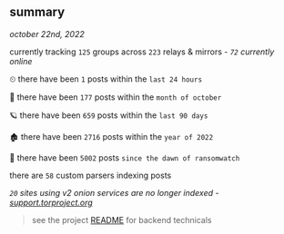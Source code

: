 
## summary
_october 22nd, 2022_

currently tracking `125` groups across `223` relays & mirrors - _`72` currently online_

⏲ there have been `1` posts within the `last 24 hours`

🦈 there have been `177` posts within the `month of october`

🪐 there have been `659` posts within the `last 90 days`

🏚 there have been `2716` posts within the `year of 2022`

🦕 there have been `5002` posts `since the dawn of ransomwatch`

there are `58` custom parsers indexing posts

_`20` sites using v2 onion services are no longer indexed - [support.torproject.org](https://support.torproject.org/onionservices/v2-deprecation/)_

> see the project [README](https://github.com/joshhighet/ransomwatch#ransomwatch--) for backend technicals
